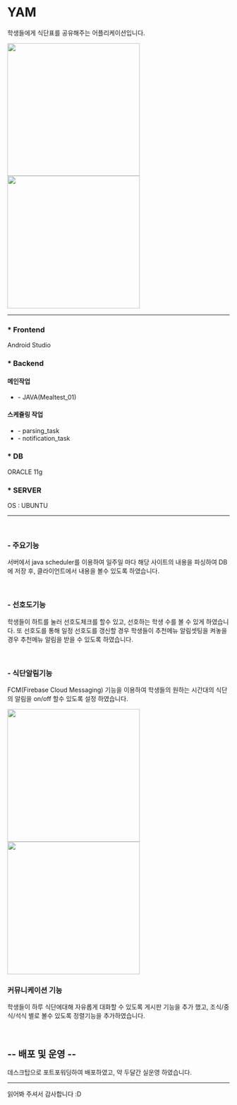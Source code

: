 
<h1>YAM</h1>
<p>학생들에게 식단표를 공유해주는 어플리케이션입니다.</p>

<img src="https://github.com/dldnrud123/yam/assets/49900271/8966fb83-9396-4f71-b995-459610824679" width=300px />
<img src="https://github.com/dldnrud123/yam/assets/49900271/dc7df9d2-a656-499f-8bb5-adefbd79415e" width=300px />
<hr>

<h3>* Frontend</h3>
<p>Android Studio</p>

<h3>* Backend</h3>
<h4>메인작업</h4>
<ul>
    <li>- JAVA(Mealtest_01)</li>
</ul>

<h4>스케쥴링 작업</h4>
<ul>
    <li>- parsing_task </li>
    <li>- notification_task </li>
</ul>

<h3>* DB</h3>
<p>ORACLE 11g</p>

<h3>* SERVER</h3>
<p>OS : UBUNTU</p>

<hr>
<br>
<h3>- 주요기능</h3>

<p>서버에서 java scheduler를 이용하여 일주일 마다 해당 사이트의 내용을 파싱하여 DB에 저장 후,
클라이언트에서 내용을 볼수 있도록 하였습니다.</p>
<br>
<h3>- 선호도기능</h3>
  
<p>학생들이 하트를 눌러 선호도체크를 할수 있고, 선호하는 학생 수를 볼 수 있게 하였습니다.
또 선호도를 통해 일정 선호도를 갱신할 경우 학생들이 추천메뉴 알림셋팅을 켜놓을 경우 추천메뉴 알림을 받을 수 있도록 하였습니다.</p>
<br>
<h3>- 식단알림기능</h3>
<p>FCM(Firebase Cloud Messaging) 기능을 이용하여 학생들의 원하는 시간대의 식단의 알림을 on/off 할수 있도록 설정 하였습니다.</p>
<img src="https://github.com/dldnrud123/yam/assets/49900271/118de1c5-b64e-4d94-943b-4a0e827c741b" width=300px />
<img src="https://github.com/dldnrud123/yam/assets/49900271/9a72ff27-de3c-4d63-a42b-27d6c9d6878e" width=300px />
<br>
<h3>커뮤니케이션 기능</h3>
<p>학생들이 하루 식단에대해 자유롭게 대화할 수 있도록 게시판 기능을 추가 했고, 조식/중식/석식 별로 볼수 있도록 정렬기능을 추가하였습니다.</p>
<br>
<h2>-- 배포 및 운영 --</h2>
<p>데스크탑으로 포트포워딩하여 배포하였고, 약 두달간 실운영 하였습니다.</p>
<hr>
읽어봐 주셔서 감사합니다 :D
